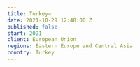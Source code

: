 ```yaml
---
title: Turkey—
date: 2021-10-29 12:48:00 Z
published: false
start: 2021
client: European Union
regions: Eastern Europe and Central Asia
country: Turkey
---
```


